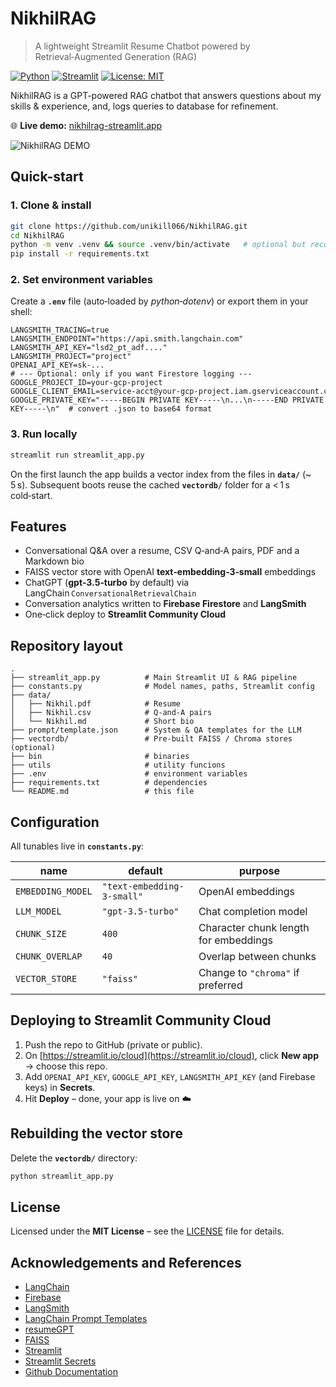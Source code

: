 # NikhilRAG

> A lightweight Streamlit Resume Chatbot powered by Retrieval‑Augmented Generation (RAG)

[![Python](https://img.shields.io/badge/python-3.10%2B-blue.svg)](https://www.python.org/) [![Streamlit](https://img.shields.io/badge/Streamlit-1.x-red.svg)](https://streamlit.io/) [![License: MIT](https://img.shields.io/badge/License-MIT-yellow.svg)](LICENSE)

NikhilRAG is a GPT-powered RAG chatbot that answers questions about my skills & experience, and, logs queries to database for refinement.

🌐 **Live demo:** [nikhilrag-streamlit.app](https://nikhilrag-ntbaxj9puvp37yaqvkqsiu.streamlit.app/)

![NikhilRAG DEMO](misc/NikhilRAG_demo.gif)

## Quick-start

### 1. Clone & install

```bash
git clone https://github.com/unikill066/NikhilRAG.git
cd NikhilRAG
python -m venv .venv && source .venv/bin/activate   # optional but recommended
pip install -r requirements.txt
```

### 2. Set environment variables

Create a **`.env`** file (auto‑loaded by *python‑dotenv*) or export them in your shell:

```env
LANGSMITH_TRACING=true
LANGSMITH_ENDPOINT="https://api.smith.langchain.com"
LANGSMITH_API_KEY="lsd2_pt_adf...."
LANGSMITH_PROJECT="project"
OPENAI_API_KEY=sk-...
# --- Optional: only if you want Firestore logging ---
GOOGLE_PROJECT_ID=your‑gcp‑project
GOOGLE_CLIENT_EMAIL=service‑acct@your‑gcp‑project.iam.gserviceaccount.com
GOOGLE_PRIVATE_KEY="-----BEGIN PRIVATE KEY-----\n...\n-----END PRIVATE KEY-----\n"  # convert .json to base64 format
```

### 3. Run locally

```bash
streamlit run streamlit_app.py
```

On the first launch the app builds a vector index from the files in **`data/`** (~ 5 s). Subsequent boots reuse the cached **`vectordb/`** folder for a < 1 s cold‑start.


## Features

* Conversational Q\&A over a resume, CSV Q‑and‑A pairs, PDF and a Markdown bio
* FAISS vector store with OpenAI **text‑embedding‑3‑small** embeddings
* ChatGPT (**gpt‑3.5‑turbo** by default) via LangChain `ConversationalRetrievalChain`
* Conversation analytics written to **Firebase Firestore** and **LangSmith**
* One‑click deploy to **Streamlit Community Cloud**

## Repository layout

```text
.
├── streamlit_app.py          # Main Streamlit UI & RAG pipeline
├── constants.py              # Model names, paths, Streamlit config
├── data/
│   ├── Nikhil.pdf            # Resume
│   ├── Nikhil.csv            # Q‑and‑A pairs
│   └── Nikhil.md             # Short bio
├── prompt/template.json      # System & QA templates for the LLM
├── vectordb/                 # Pre‑built FAISS / Chroma stores (optional)
├── bin                       # binaries
├── utils                     # utility funcions
├── .env                      # environment variables
├── requirements.txt          # dependencies
└── README.md                 # this file
```



## Configuration

All tunables live in **`constants.py`**:

| name              | default                    | purpose                               |
| ----------------- | -------------------------- | ------------------------------------- |
| `EMBEDDING_MODEL` | `"text-embedding-3-small"` | OpenAI embeddings                     |
| `LLM_MODEL`       | `"gpt-3.5-turbo"`          | Chat completion model                 |
| `CHUNK_SIZE`      | `400`                      | Character chunk length for embeddings |
| `CHUNK_OVERLAP`   | `40`                       | Overlap between chunks                |
| `VECTOR_STORE`    | `"faiss"`                  | Change to `"chroma"` if preferred     |

## Deploying to Streamlit Community Cloud

1. Push the repo to GitHub (private or public).
2. On [https://streamlit.io/cloud](https://streamlit.io/cloud), click **New app** → choose this repo.
3. Add `OPENAI_API_KEY`, `GOOGLE_API_KEY`, `LANGSMITH_API_KEY` (and Firebase keys) in **Secrets**.
4. Hit **Deploy** – done, your app is live on ☁️


## Rebuilding the vector store

Delete the **`vectordb/`** directory:

```bash
python streamlit_app.py
```

## License

Licensed under the **MIT License** – see the [LICENSE](LICENSE) file for details.

## Acknowledgements and References
- [LangChain](https://python.langchain.com/)
- [Firebase](https://firebase.google.com/)
- [LangSmith](https://smith.langchain.com/)
- [LangChain Prompt Templates](https://lagnchain.readthedocs.io/en/latest/modules/prompts/prompt_templates/getting_started.html)
- [resumeGPT](https://github.com/kredar/resumeGPT?tab=readme-ov-file)
- [FAISS](https://faiss.ai/)
- [Streamlit](https://streamlit.io/)
- [Streamlit Secrets](https://docs.streamlit.io/develop/api-reference/connections/st.secrets)
- [Github Documentation](https://github.com/Wytamma/write-the-code)